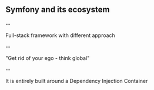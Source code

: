 ## Symfony and its ecosystem

--

Full-stack framework with different approach

--

"Get rid of your ego - think global"

--

It is entirely built around a Dependency Injection Container